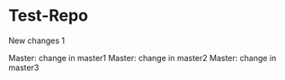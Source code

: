 Test-Repo
=========
New changes 1

Master: change in master1
Master: change in master2
Master: change in master3
